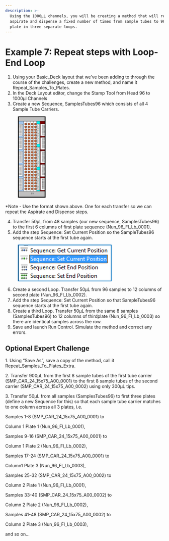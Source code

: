 ```yaml
---
description: >-
  Using the 1000µL channels, you will be creating a method that will repeatedly
  aspirate and dispense a fixed number of times from sample tubes to 96-Well
  plate in three separate loops.
---
```


# Example 7: Repeat steps with Loop-End Loop

1. Using your Basic\_Deck layout that we’ve been adding to through the course of the challenges, create a new method, and name it Repeat\_Samples\_To\_Plates.
2. In the Deck Layout editor, change the Stamp Tool from Head 96 to 1000µl Channels
3. Create a new Sequence, SamplesTubes96 which consists of all 4 Sample Tube Carriers.

<figure><img src="../.gitbook/assets/image (132).png" alt=""><figcaption></figcaption></figure>

\*Note - Use the format shown above.  One for each transfer so we can repeat the Aspirate and Dispense steps.

4. Transfer 50µL from 48 samples (our new sequence, SamplesTubes96) to the first 6 columns of first plate sequence (Nun\_96\_Fl\_Lb\_0001).&#x20;
5. Add the step Sequence: Set Current Position so the SampleTubes96 sequence starts at the first tube again.

<figure><img src="../.gitbook/assets/image (133).png" alt=""><figcaption></figcaption></figure>

6. Create a second Loop.  Transfer 50µL from 96 samples to 12 columns of second plate (Nun\_96\_Fl\_Lb\_0002).
7. Add the step Sequence: Set Current Position so that SampleTubes96 sequence starts at the first tube again.
8. Create a third Loop.  Transfer 50µL from the same 8 samples (SamplesTubes96) to 12 columns of thirdplate (Nun\_96\_Fl\_Lb\_0003) so there are identical samples across the row.
9. Save and launch Run Control.  Simulate the method and correct any errors.

## Optional Expert Challenge

1\.    Using “Save As”, save a copy of the method, call it Repeat\_Samples\_To\_Plates\_Extra.

2\.    Transfer 900µL from the first 8 sample tubes of the first tube carrier (SMP\_CAR\_24\_15x75\_A00\_0001) to the first 8 sample tubes of the second carrier (SMP\_CAR\_24\_15x75\_A00\_0002) using only 300µL tips.

3\.    Transfer 50µL from all samples (SamplesTubes96) to first three plates (define a new Sequence for this) so that each sample tube carrier matches to one column across all 3 plates, i.e.

Samples 1-8 (SMP\_CAR\_24\_15x75\_A00\_0001) to

Column 1 Plate 1 (Nun\_96\_Fl\_Lb\_0001),

Samples 9-16 (SMP\_CAR\_24\_15x75\_A00\_0001) to&#x20;

Column 1 Plate 2 (Nun\_96\_Fl\_Lb\_0002),

Samples 17-24 (SMP\_CAR\_24\_15x75\_A00\_0001) to&#x20;

Column1 Plate 3 (Nun\_96\_Fl\_Lb\_0003),

Samples 25-32 (SMP\_CAR\_24\_15x75\_A00\_0002) to

Column 2 Plate 1 (Nun\_96\_Fl\_Lb\_0001),

Samples 33-40 (SMP\_CAR\_24\_15x75\_A00\_0002) to

Column 2 Plate 2 (Nun\_96\_Fl\_Lb\_0002),

Samples 41-48 (SMP\_CAR\_24\_15x75\_A00\_0002) to

Column 2 Plate 3 (Nun\_96\_Fl\_Lb\_0003),

&#x20;

and so on…

